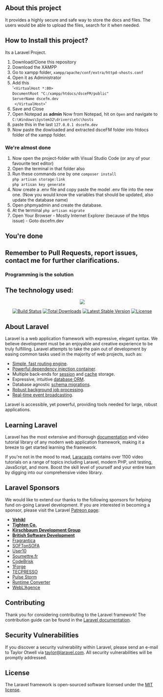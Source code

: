 ## About this project
It provides a highly secure and safe way to store the docs and files. The users would be able to upload the files, search for it when needed.

## How to Install this project?
Its a Laravel Project.

1. Download/Clone this repository
2. Download the XAMPP
3. Go to xampp folder, `xampp/apache/conf/extra/httpd-vhosts.conf`
4. Open it as Administrator
5. Add this <br/>
   '`<VirtualHost *:80> `<br/>`
    DocumentRoot "C:/xampp/htdocs/dsceFM/public" `<br>`
    ServerName dscefm.dev `<br>`
   </VirtualHost>`'<br>
6. Save and Close
7. Open Notepad as <b>admin</b>
   Now from Notepad, hit on `Open` and navigate to `C:\Windows\System32\drivers\etc\hosts`
8. paste this in the last
   `
   127.0.0.1 dscefm.dev
   `
9. Now paste the dowloaded and extracted dsceFM folder into htdocs folder of the xampp folder.

### We're almost done
1. Now open the project-folder with Visual Studio Code (or any of your favourite text editor)
2. Open the terminal in that folder also
3. Run these commands one by one
`
composer install
`<br>
`
php artisan storage:link
`<br>
`
php artisan key generate
`
4. Now create a .env file and copy paste the model .env file into the new one.
(Now you would know the variables that should be updated, also update the database name)
5. Open phpmyadmin and create the database.
6. At the terminal
`
php artisan migrate
`
7. Open Your Browser - Mostly Internet Explorer (because of the https issue) - Goto dscefm.dev

## You're done

## Remember to Pull Requests, report issues, contact me for further clarifications.
### Programming is the solution

## The technology used:
<p align="center"><img src="https://laravel.com/assets/img/components/logo-laravel.svg"></p>

<p align="center">
<a href="https://travis-ci.org/laravel/framework"><img src="https://travis-ci.org/laravel/framework.svg" alt="Build Status"></a>
<a href="https://packagist.org/packages/laravel/framework"><img src="https://poser.pugx.org/laravel/framework/d/total.svg" alt="Total Downloads"></a>
<a href="https://packagist.org/packages/laravel/framework"><img src="https://poser.pugx.org/laravel/framework/v/stable.svg" alt="Latest Stable Version"></a>
<a href="https://packagist.org/packages/laravel/framework"><img src="https://poser.pugx.org/laravel/framework/license.svg" alt="License"></a>
</p>

## About Laravel

Laravel is a web application framework with expressive, elegant syntax. We believe development must be an enjoyable and creative experience to be truly fulfilling. Laravel attempts to take the pain out of development by easing common tasks used in the majority of web projects, such as:

- [Simple, fast routing engine](https://laravel.com/docs/routing).
- [Powerful dependency injection container](https://laravel.com/docs/container).
- Multiple back-ends for [session](https://laravel.com/docs/session) and [cache](https://laravel.com/docs/cache) storage.
- Expressive, intuitive [database ORM](https://laravel.com/docs/eloquent).
- Database agnostic [schema migrations](https://laravel.com/docs/migrations).
- [Robust background job processing](https://laravel.com/docs/queues).
- [Real-time event broadcasting](https://laravel.com/docs/broadcasting).

Laravel is accessible, yet powerful, providing tools needed for large, robust applications.

## Learning Laravel

Laravel has the most extensive and thorough [documentation](https://laravel.com/docs) and video tutorial library of any modern web application framework, making it a breeze to get started learning the framework.

If you're not in the mood to read, [Laracasts](https://laracasts.com) contains over 1100 video tutorials on a range of topics including Laravel, modern PHP, unit testing, JavaScript, and more. Boost the skill level of yourself and your entire team by digging into our comprehensive video library.

## Laravel Sponsors

We would like to extend our thanks to the following sponsors for helping fund on-going Laravel development. If you are interested in becoming a sponsor, please visit the Laravel [Patreon page](https://patreon.com/taylorotwell):

- **[Vehikl](https://vehikl.com/)**
- **[Tighten Co.](https://tighten.co)**
- **[Kirschbaum Development Group](https://kirschbaumdevelopment.com)**
- **[British Software Development](https://www.britishsoftware.co)**
- [Fragrantica](https://www.fragrantica.com)
- [SOFTonSOFA](https://softonsofa.com/)
- [User10](https://user10.com)
- [Soumettre.fr](https://soumettre.fr/)
- [CodeBrisk](https://codebrisk.com)
- [1Forge](https://1forge.com)
- [TECPRESSO](https://tecpresso.co.jp/)
- [Pulse Storm](http://www.pulsestorm.net/)
- [Runtime Converter](http://runtimeconverter.com/)
- [WebL'Agence](https://weblagence.com/)

## Contributing

Thank you for considering contributing to the Laravel framework! The contribution guide can be found in the [Laravel documentation](https://laravel.com/docs/contributions).

## Security Vulnerabilities

If you discover a security vulnerability within Laravel, please send an e-mail to Taylor Otwell via [taylor@laravel.com](mailto:taylor@laravel.com). All security vulnerabilities will be promptly addressed.

## License

The Laravel framework is open-sourced software licensed under the [MIT license](https://opensource.org/licenses/MIT).
